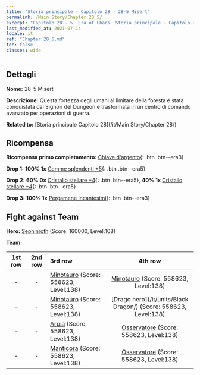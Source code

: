```yaml
---
title: "Storia principale - Capitolo 28 - 28-5 Misert"
permalink: /Main Story/Chapter 28_5/
excerpt: "Capitolo 28 - 5. Era of Chaos  Storia principale - Capitolo 28_5. 28-5 Misert"
last_modified_at: 2021-07-14
locale: it
ref: "Chapter 28_5.md"
toc: false
classes: wide
---
```


## Dettagli

 **Nome:** 28-5 Misert

 **Descrizione:** Questa fortezza degli umani al limitare della foresta è stata conquistata dai Signori del Dungeon e trasformata in un centro di comando avanzato per operazioni di guerra.

 **Related to:** [Storia principale Capitolo 28](/it/Main Story/Chapter 28/)

## Ricompensa

 **Ricompensa primo completamento:** [Chiave d'argento](/ItemsIT/con_693/){: .btn .btn--era3}

 **Drop 1:** **100% 1x** [Gemme splendenti +5](/ItemsIT/mat_100/){: .btn .btn--era5}

 **Drop 2:** **60% 0x** [Cristallo stellare +4](/ItemsIT/mat_94/){: .btn .btn--era5}, **40% 1x** [Cristallo stellare +4](/ItemsIT/mat_94/){: .btn .btn--era5}

 **Drop 3:** **100% 1x** [Pergamene incantesimi](/ItemsIT/con_694/){: .btn .btn--era3}


## Fight against Team
 **Hero:** [Sephinroth](/it/heroes/Sephinroth/) (Score: 160000, Level:108)

 **Team:**


  | 1st row | 2nd row | 3rd row | 4th row |
  |:----:|:----:|:----|:----:|
  | - | - | [Minotauro](/it/units/Minotaur/) (Score: 558623, Level:138)  | [Minotauro](/it/units/Minotaur/) (Score: 558623, Level:138)  |
  | - | - | [Minotauro](/it/units/Minotaur/) (Score: 558623, Level:138)  | [Drago nero](/it/units/Black Dragon/) (Score: 558623, Level:138)  |
  | - | - | [Arpia](/it/units/Harpy/) (Score: 558623, Level:138)  | [Osservatore](/it/units/Beholder/) (Score: 558623, Level:138)  |
  | - | - | [Manticora](/it/units/Manticore/) (Score: 558623, Level:138)  | [Osservatore](/it/units/Beholder/) (Score: 558623, Level:138)  |


